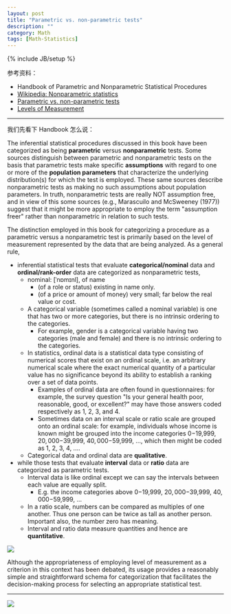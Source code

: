 ```yaml
---
layout: post
title: "Parametric vs. non-parametric tests"
description: ""
category: Math
tags: [Math-Statistics]
---
```

{% include JB/setup %}

参考资料：

- Handbook of Parametric and Nonparametric Statistical Procedures
- [Wikipedia: Nonparametric statistics](https://en.wikipedia.org/wiki/Nonparametric_statistics)
- [Parametric vs. non-parametric tests](http://changingminds.org/explanations/research/analysis/parametric_non-parametric.htm)
- [Levels of Measurement](http://www.socialresearchmethods.net/kb/measlevl.php)

----- 

我们先看下 Handbook 怎么说：

The inferential statistical procedures discussed in this book have been categorized as being **parametric** versus **nonparametric** tests. Some sources distinguish between parametric and nonparametric tests on the basis that parametric tests make specific **assumptions** with regard to one or more of the **population parameters** that characterize the underlying distribution(s) for which the test is employed. These same sources describe nonparametric tests as making no such assumptions about population parameters. In truth, nonparametric tests are really NOT assumption free, and in view of this some sources (e.g., Marascuilo and McSweeney (1977)) suggest that it might be more appropriate to employ the term "assumption freer" rather than nonparametric in relation to such tests.

The distinction employed in this book for categorizing a procedure as a parametric versus a nonparametric test is primarily based on the level of measurement represented by the data that are being analyzed. As a general rule, 

- inferential statistical tests that evaluate **categorical/nominal** data and **ordinal/rank-order** data are categorized as nonparametric tests, 
	- nominal: [ˈnɒmɪnl], of name
		- (of a role or status) existing in name only.
		- (of a price or amount of money) very small; far below the real value or cost.
	- A categorical variable (sometimes called a nominal variable) is one that has two or more categories, but there is no intrinsic ordering to the categories. 
		- For example, gender is a categorical variable having two categories (male and female) and there is no intrinsic ordering to the categories.
	- In statistics, ordinal data is a statistical data type consisting of numerical scores that exist on an ordinal scale, i.e. an arbitrary numerical scale where the exact numerical quantity of a particular value has no significance beyond its ability to establish a ranking over a set of data points.
		- Examples of ordinal data are often found in questionnaires: for example, the survey question "Is your general health poor, reasonable, good, or excellent?" may have those answers coded respectively as 1, 2, 3, and 4. 
		- Sometimes data on an interval scale or ratio scale are grouped onto an ordinal scale: for example, individuals whose income is known might be grouped into the income categories $0-$19,999, $20,000-$39,999, $40,000-$59,999, ..., which then might be coded as 1, 2, 3, 4, ....
	- Categorical data and ordinal data are **qualitative**.
- while those tests that evaluate **interval** data or **ratio** data are categorized as parametric tests.
	- Interval data is like ordinal except we can say the intervals between each value are equally split. 
		- E.g. the income categories above $0-$19,999, $20,000-$39,999, $40,000-$59,999, ...
	- In a ratio scale, numbers can be compared as multiples of one another. Thus one person can be twice as tall as another person. Important also, the number zero has meaning.
	- Interval and ratio data measure quantities and hence are **quantitative**.
	
![](https://bn1304files.storage.live.com/y2pHrl4VIkr6ip66vI6XRMERWY4Yrfvl6HNyTsb_7SqwhAMtvdPzBVsFISgmzEMtFpo3qmXHWyLk7E1nHoanvcbx2mlspr0AG_pu6-BvxRla5_LEaEXcCjUCrXxwF1Ig_HWqOyHj647jFdHvVqx18cgJg/measlev2.gif?psid=1&width=400&height=268&cropMode=center)

Although the appropriateness of employing level of measurement as a criterion in this context has been debated, its usage provides a reasonably simple and straightforward schema for categorization that facilitates the decision-making process for selecting an appropriate statistical test.

-----

![](https://bn1304files.storage.live.com/y2pKG9ZnrjLGQycgGKW7uUQxDKxHwacHMuEPjAy1Kgax4IBvrbbHnbF1VGYWygzrGUtGkcMAx4KuGsKmjuOJPY0_RUgHDZuokIXMvnwpBUkd0iholv3BHqzAhYSODzRvU2KQih-YbUdXkio_FOFLL51hQ/alternative%20tests.png?psid=1&width=1080&height=337&cropMode=center)
